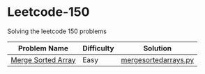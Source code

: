 # Leetcode-150
Solving the leetcode 150 problems

| Problem Name     | Difficulty | Solution |
|-----------------|------------|----------|
| [Merge Sorted Array](https://leetcode.com/problems/merge-sorted-array/) | Easy | [mergesortedarrays.py](Merge_Array/) |

